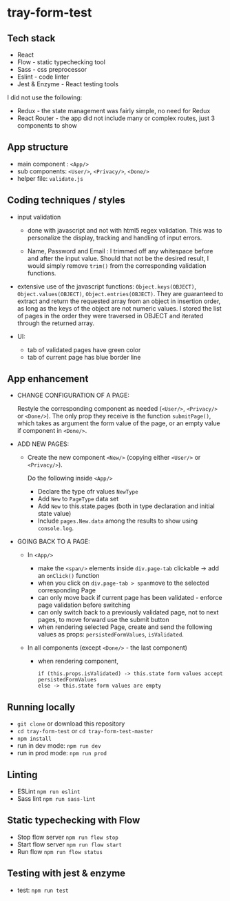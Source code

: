 # tray-form-test

## Tech stack

- React
- Flow - static typechecking tool
- Sass - css preprocessor
- Eslint - code linter
- Jest & Enzyme - React testing tools

I did not use the following:
- Redux - the state management was fairly simple, no need for Redux
- React Router - the app did not include many or complex routes, just 3 components to show

## App structure

- main component : ```<App/>```
- sub components: ```<User/>```, ```<Privacy/>```, ```<Done/>```
- helper file: ```validate.js```

## Coding techniques / styles

- input validation 
  -  done with javascript and not with html5 regex validation. This was to personalize the display, tracking and handling of input errors.

  - Name, Password and Email : I trimmed off any whitespace before and after the input value.
  Should that not be the desired result, I would simply remove `trim()` from the corresponding validation functions.

- extensive use of the javascript functions: ```Object.keys(OBJECT)```, ```Object.values(OBJECT)```, ```Object.entries(OBJECT)```. They are guaranteed to extract and return the requested array from an object in insertion order, as long as the keys of the object are not numeric values.
I stored the list of pages in the order they were traversed in OBJECT and iterated through the returned array.

- UI: 
  - tab of validated pages have green color
  - tab of current page has blue border line 



## App enhancement
- CHANGE CONFIGURATION OF A PAGE:

  Restyle the corresponding component as needed (`<User/>`, `<Privacy/>` or `<Done/>`).
The only prop they receive is the function `submitPage()`, which takes as argument the form value of the page, or an empty value if component in `<Done/>`.

- ADD NEW PAGES:

  - Create the new component `<New/>` (copying either `<User/>` or `<Privacy/>`).

    Do the following inside `<App/>`
    - Declare the type ofr values `NewType`
    - Add `New` to `PageType` data set
    - Add `New` to this.state.pages (both in type declaration and initial state value)
    - Include `pages.New.data` among the results to show using `console.log`.

- GOING BACK TO A PAGE:

  - In `<App/>`
    - make the `<span/>` elements inside `div.page-tab` clickable -> add an `onClick()` function
    - when you click on `div.page-tab > span`move to the selected corresponding Page
    - can only move back if current page has been validated - enforce page validation before switching
    - can only switch back to a previously validated page, not to next pages, to move forward use the submit button
    - when rendering selected Page, create and send the following values as props: `persistedFormValues`, `isValidated`.

  - In all components (except `<Done/>` - the last component)
    - when rendering component, 
    
      ```
      if (this.props.isValidated) -> this.state form values accept persistedFormValues
      else -> this.state form values are empty
      ```

## Running locally

- `git clone` or download this repository
- `cd tray-form-test` or `cd tray-form-test-master`
- `npm install`
- run in dev mode: `npm run dev`
- run in prod mode: `npm run prod`


## Linting

- ESLint `npm run eslint`
- Sass lint `npm run sass-lint`


## Static typechecking with Flow

- Stop flow server `npm run flow stop`
- Start flow server `npm run flow start`
- Run flow `npm run flow status`

## Testing with jest & enzyme

- test: `npm run test`